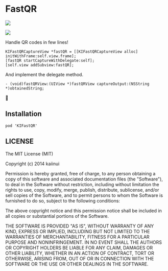 FastQR
======

![](http://img.shields.io/cocoapods/v/KIFastQR.svg?style=flat)

![](https://raw.githubusercontent.com/kaiinui/FastQR/master/KIFastQRCaptureView.gif)

Handle QR codes in few lines!

```objc
KIFastQRCaptureView *fastQR = [[KIFastQRCaptureView alloc] initWithFrame:self.view.frame];
[fastQR startCaptureWithDelegate:self];
[self.view addSubview:fastQR];
```

And implement the delegate method.

```objc
- (void)fastQRView:(UIView *)fastQRView captureOutput:(NSString *)obtainedString;
```

:sushi:

Installation
---

`pod 'KIFastQR'`

LICENSE
---

The MIT License (MIT)

Copyright (c) 2014 kaiinui

Permission is hereby granted, free of charge, to any person obtaining a copy
of this software and associated documentation files (the "Software"), to deal
in the Software without restriction, including without limitation the rights
to use, copy, modify, merge, publish, distribute, sublicense, and/or sell
copies of the Software, and to permit persons to whom the Software is
furnished to do so, subject to the following conditions:

The above copyright notice and this permission notice shall be included in all
copies or substantial portions of the Software.

THE SOFTWARE IS PROVIDED "AS IS", WITHOUT WARRANTY OF ANY KIND, EXPRESS OR
IMPLIED, INCLUDING BUT NOT LIMITED TO THE WARRANTIES OF MERCHANTABILITY,
FITNESS FOR A PARTICULAR PURPOSE AND NONINFRINGEMENT. IN NO EVENT SHALL THE
AUTHORS OR COPYRIGHT HOLDERS BE LIABLE FOR ANY CLAIM, DAMAGES OR OTHER
LIABILITY, WHETHER IN AN ACTION OF CONTRACT, TORT OR OTHERWISE, ARISING FROM,
OUT OF OR IN CONNECTION WITH THE SOFTWARE OR THE USE OR OTHER DEALINGS IN THE
SOFTWARE.
